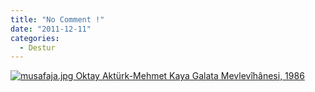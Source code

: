 ```yaml
---
title: "No Comment !"
date: "2011-12-11"
categories: 
  - Destur
---
```


 [![musafaja.jpg](/uploads/2011/12/musafaja.jpg) Oktay Aktürk-Mehmet Kaya Galata Mevlevîhânesi, 1986](/uploads/2011/12/musafaja.jpg "musafaja.jpg")
